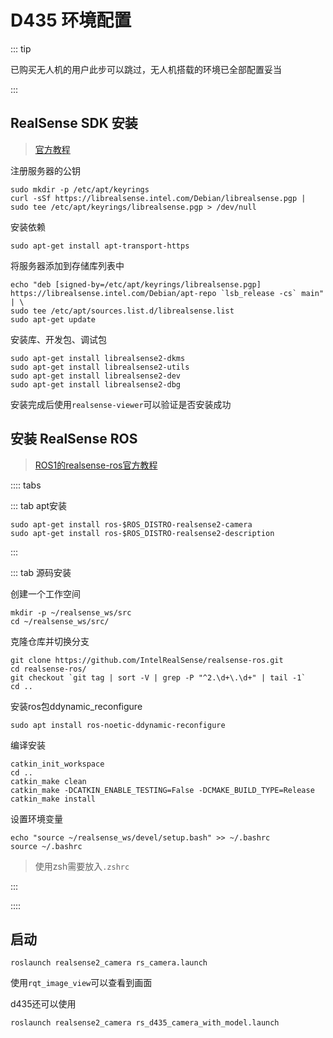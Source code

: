 # D435 环境配置

::: tip

已购买无人机的用户此步可以跳过，无人机搭载的环境已全部配置妥当

:::

## RealSense SDK 安装

> [官方教程](https://github.com/IntelRealSense/librealsense/blob/master/doc/distribution_linux.md)

注册服务器的公钥

```
sudo mkdir -p /etc/apt/keyrings
curl -sSf https://librealsense.intel.com/Debian/librealsense.pgp | sudo tee /etc/apt/keyrings/librealsense.pgp > /dev/null
```

安装依赖

```
sudo apt-get install apt-transport-https
```

将服务器添加到存储库列表中

```
echo "deb [signed-by=/etc/apt/keyrings/librealsense.pgp] https://librealsense.intel.com/Debian/apt-repo `lsb_release -cs` main" | \
sudo tee /etc/apt/sources.list.d/librealsense.list
sudo apt-get update
```

安装库、开发包、调试包

```
sudo apt-get install librealsense2-dkms
sudo apt-get install librealsense2-utils
sudo apt-get install librealsense2-dev
sudo apt-get install librealsense2-dbg
```

安装完成后使用`realsense-viewer`可以验证是否安装成功

## 安装 RealSense ROS

> [ROS1的realsense-ros官方教程](https://github.com/IntelRealSense/realsense-ros/tree/ros1-legacy)

:::: tabs

::: tab apt安装

```
sudo apt-get install ros-$ROS_DISTRO-realsense2-camera
sudo apt-get install ros-$ROS_DISTRO-realsense2-description
```

:::

::: tab 源码安装

创建一个工作空间

```
mkdir -p ~/realsense_ws/src
cd ~/realsense_ws/src/
```

克隆仓库并切换分支

```
git clone https://github.com/IntelRealSense/realsense-ros.git
cd realsense-ros/
git checkout `git tag | sort -V | grep -P "^2.\d+\.\d+" | tail -1`
cd ..
```

安装ros包ddynamic_reconfigure

```
sudo apt install ros-noetic-ddynamic-reconfigure
```

编译安装

```
catkin_init_workspace
cd ..
catkin_make clean
catkin_make -DCATKIN_ENABLE_TESTING=False -DCMAKE_BUILD_TYPE=Release
catkin_make install
```

设置环境变量

```
echo "source ~/realsense_ws/devel/setup.bash" >> ~/.bashrc
source ~/.bashrc
```

> 使用zsh需要放入`.zshrc`

:::

::::

## 启动

```
roslaunch realsense2_camera rs_camera.launch
```

使用`rqt_image_view`可以查看到画面

d435还可以使用

```
roslaunch realsense2_camera rs_d435_camera_with_model.launch
```

